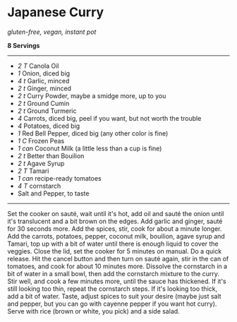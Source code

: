 # Japanese Curry

*gluten-free, vegan, instant pot*

**8 Servings**

---

- *2 T* Canola Oil
- *1* Onion, diced big
- *4 t* Garlic, minced
- *2 t* Ginger, minced
- *2 t* Curry Powder, maybe a smidge more, up to you
- *2 t* Ground Cumin
- *2 t* Ground Turmeric
- *4* Carrots, diced big, peel if you want, but not worth the trouble
- *4* Potatoes, diced big
- *1* Red Bell Pepper, diced big (any other color is fine)
- *1 C* Frozen Peas
- *1 can* Coconut Milk (a little less than a cup is fine)
- *2 t* Better than Bouilion
- *2 t* Agave Syrup
- *2 T* Tamari
- *1 can* recipe-ready tomatoes
- *4 T* cornstarch
- Salt and Pepper, to taste

---

Set the cooker on sauté, wait until it's hot, add oil and sauté the onion until
it's translucent and a bit brown on the edges. Add garlic and ginger, sauté for
30 seconds more. Add the spices, stir, cook for about a minute longer. Add the
carrots, potatoes, pepper, coconut milk, bouilion, agave syrup and Tamari, top
up with a bit of water until there is enough liquid to cover the veggies. Close
the lid, set the cooker for 5 minutes on manual. Do a quick release. Hit the
cancel button and then turn on sauté again, stir in the can of tomatoes, and
cook for about 10 minutes more. Dissolve the cornstarch in a bit of water in a
small bowl, then add the cornstarch mixture to the curry. Stir well, and cook a
few minutes more, until the sauce has thickened. If it's still looking too thin,
repeat the cornstarch steps. If it's looking too thick, add a bit of water.
Taste, adjust spices to suit your desire (maybe just salt and pepper, but you
can go with cayenne pepper if you want hot curry). Serve with rice (brown or
white, you pick) and a side salad.
